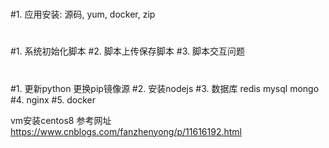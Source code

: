 #
#1. 应用安装: 源码, yum, docker, zip
#
##
#1. 系统初始化脚本
#2. 脚本上传保存脚本
#3. 脚本交互问题
#
##
#1. 更新python 更换pip镜像源
#2. 安装nodejs
#3. 数据库 redis mysql mongo
#4. nginx
#5. docker

vm安装centos8 参考网址
    https://www.cnblogs.com/fanzhenyong/p/11616192.html